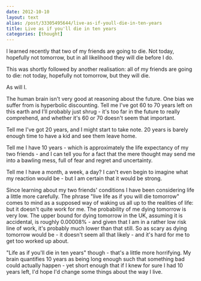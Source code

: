 ```yaml
---
date: 2012-10-10
layout: text
alias: /post/33305495644/live-as-if-youll-die-in-ten-years
title: Live as if you'll die in ten years 
categories: [thought]
---
```


I learned recently that two of my friends are going to die. Not today, hopefully not tomorrow, but in all likelihood they will die before I do.

This was shortly followed by another realisation: all of my friends are going to die: not today, hopefully not tomorrow, but they will die.

As will I.

The human brain isn't very good at reasoning about the future. One bias we suffer from is hyperbolic discounting. Tell me I've got 60 to 70 years left on this earth and I'll probably just shrug - it's too far in the future to really comprehend, and whether it's 60 or 70 doesn't seem that important.

Tell me I've got 20 years, and I might start to take note. 20 years is barely enough time to have a kid and see them leave home.

Tell me I have 10 years - which is approximately the life expectancy of my two friends - and I can tell you for a fact that the mere thought may send me into a bawling mess, full of fear and regret and uncertainty.

Tell me I have a month, a week, a day? I can't even begin to imagine what my reaction would be - but I am certain that it would be strong.

Since learning about my two friends' conditions I have been considering life a little more carefully. The phrase "live life as if you will die tomorrow" comes to mind as a supposed way of waking us all up to the realities of life: but it doesn't quite work for me. The probability of me dying tomorrow is very low. The upper bound for dying tomorrow in the UK, assuming it is accidental, is roughly 0.00008% - and given that I am in a rather low risk line of work, it's probably much lower than that still. So as scary as dying tomorrow would be - it doesn't seem all that likely - and it's hard for me to get too worked up about.

"Life as if you'll die in ten years" though - that's a little more horrifying. My brain quantifies 10 years as being long enough such that something bad could actually happen - yet short enough that if I knew for sure I had 10 years left, I'd hope I'd change some things about the way I live.
